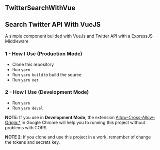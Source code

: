## TwitterSearchWithVue
## Search Twitter API With VueJS

A simple component builded with VueJs and Twitter API with a ExpressJS Middleware

### 1 - How I Use (Production Mode)

- Clone this repository
- Run ``yarn``
- Run ``yarn build`` to build the source
- Run ``yarn net``

### 2 - How I Use (Development Mode)

- Run ``yarn``
- Run ``yarn devel``

**NOTE**: If you use in __Development Mode__, the extension [Allow-Cross-Allow-Origin:*](https://chrome.google.com/webstore/detail/allow-control-allow-origi/nlfbmbojpeacfghkpbjhddihlkkiljbi) in Google Chrome will help you to running this project without problems with CORS.

**NOTE 2**: If you clone and use this project in a work, remember of change the tokens and secrets key.

